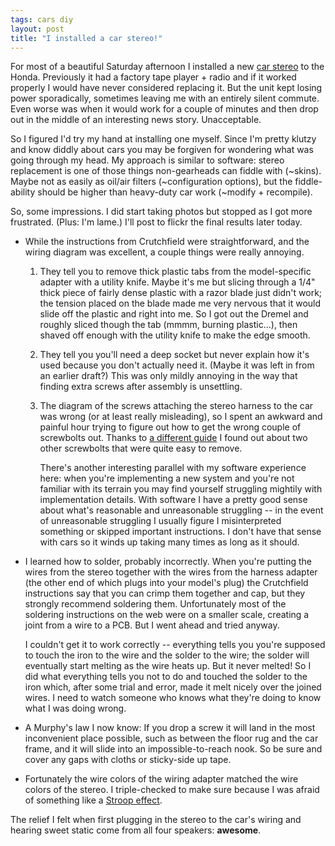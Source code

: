 ```yaml
---
tags: cars diy
layout: post
title: "I installed a car stereo!"
---
```




<p>For most of a beautiful Saturday afternoon I installed a new <a
href="http://www.crutchfield.com/S-TvhTgARV6s3/cgi-bin/ProdView.asp?g=62700&I=158S2210">car
stereo</a> to the Honda. Previously it had a factory tape player +
radio and if it worked properly I would have never considered
replacing it. But the unit kept losing power sporadically, sometimes
leaving me with an entirely silent commute. Even worse was when it
would work for a couple of minutes and then drop out in the middle of
an interesting news story. Unacceptable.</p>

<p>So I figured I'd try my hand at installing one myself. Since I'm
pretty klutzy and know diddly about cars you may be forgiven for
wondering what was going through my head. My approach is similar to
software: stereo replacement is one of those things non-gearheads can
fiddle with (~skins). Maybe not as easily as oil/air filters
(~configuration options), but the fiddle-ability should be higher than
heavy-duty car work (~modify + recompile).</p>

<p>So, some impressions. I did start taking photos but stopped
as I got more frustrated. (Plus: I'm lame.) I'll post to flickr the
final results later today.</p>

<p><ul>

<p>  <li>While the instructions from Crutchfield were straightforward,
  and the wiring diagram was excellent, a couple things were really
  annoying.

<p>  <ol>

<p>    <li>They tell you to remove thick plastic tabs from the
    model-specific adapter with a utility knife. Maybe it's me but
    slicing through a 1/4" thick piece of fairly dense plastic with a
    razor blade just didn't work; the tension placed on the blade made
    me very nervous that it would slide off the plastic and right into
    me. So I got out the Dremel and roughly sliced though the tab
    (mmmm, burning plastic...), then shaved off enough with the
    utility knife to make the edge smooth.</li>

<p>    <li>They tell you you'll need a deep socket but never explain how
    it's used because you don't actually need it. (Maybe it was left
    in from an earlier draft?) This was only mildly annoying in the
    way that finding extra screws after assembly is unsettling.</li>

<p>    <li>The diagram of the screws attaching the stereo harness to the
    car was wrong (or at least really misleading), so I spent an
    awkward and painful hour trying to figure out how to get the wrong
    couple of screwbolts out. Thanks to <a
    href="http://www.installdr.com/InstallDocs/Honda/Accord.html">a
    different guide</a> I found out about two other screwbolts that
    were quite easy to remove.

<p>    <p>There's another interesting parallel with my software
    experience here: when you're implementing a new system and you're
    not familiar with its terrain you may find yourself struggling
    mightily with implementation details. With software I have a
    pretty good sense about what's reasonable and unreasonable
    struggling -- in the event of unreasonable struggling I usually
    figure I misinterpreted something or skipped important
    instructions. I don't have that sense with cars so it winds up
    taking many times as long as it should.</p></li>
  </ol>
  </li>

<p>  <li>I learned how to solder, probably incorrectly. When you're
  putting the wires from the stereo together with the wires from the
  harness adapter (the other end of which plugs into your model's
  plug) the Crutchfield instructions say that you can crimp them
  together and cap, but they strongly recommend soldering
  them. Unfortunately most of the soldering instructions on the web
  were on a smaller scale, creating a joint from a wire to a PCB. But
  I went ahead and tried anyway.

<p>  <p>I couldn't get it to work correctly -- everything tells you
  you're supposed to touch the iron to the wire and the solder to the
  wire; the solder will eventually start melting as the wire heats
  up. But it never melted! So I did what everything tells you not to
  do and touched the solder to the iron which, after some trial and
  error, made it melt nicely over the joined wires. I need to watch
  someone who knows what they're doing to know what I was doing
  wrong.</p></li>

<p>  <li>A Murphy's law I now know: If you drop a screw it will land in
  the most inconvenient place possible, such as between the floor rug
  and the car frame, and it will slide into an impossible-to-reach
  nook. So be sure and cover any gaps with cloths or sticky-side up
  tape.</li>

<p>  <li>Fortunately the wire colors of the wiring adapter matched the
  wire colors of the stereo. I triple-checked to make sure because I
  was afraid of something like a <a
  href="http://faculty.washington.edu/chudler/words.html">Stroop
  effect</a>.</li>

<p></ul>

<p>The relief I felt when first plugging in the stereo to the car's
wiring and hearing sweet static come from all four speakers:
<b>awesome</b>.</p>



